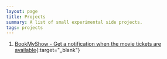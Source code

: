 ```yaml
---
layout: page
title: Projects
summary: A list of small experimental side projects.
tags: projects
---
```


1. [BookMyShow - Get a notification when the movie tickets are available](https://github.com/saikiransripada/bookmyshow){:target="_blank"}
